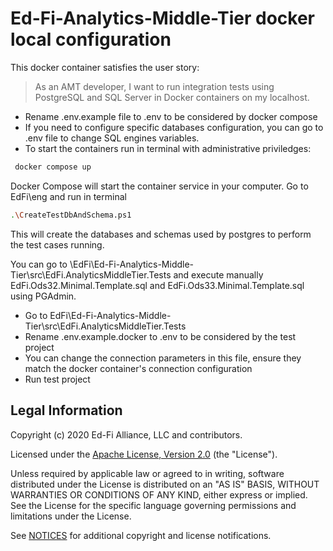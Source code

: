 # Ed-Fi-Analytics-Middle-Tier docker local configuration

This docker container satisfies the user story:
> As an AMT developer, I want to run integration tests using PostgreSQL and SQL
> Server in Docker containers on my localhost.

- Rename .env.example file to .env to be considered by docker compose
- If you need to configure specific databases configuration, you can go to .env
  file to change SQL engines variables.
- To start the containers run in terminal with administrative priviledges:
```bash
 docker compose up
 ```
Docker Compose will start the container service in your computer.
Go to EdFi\eng and run in terminal
```bash
.\CreateTestDbAndSchema.ps1
```
This will create the databases and schemas used by postgres to perform the test
cases running.

You can go to \EdFi\Ed-Fi-Analytics-Middle-Tier\src\EdFi.AnalyticsMiddleTier.Tests
and execute manually EdFi.Ods32.Minimal.Template.sql and EdFi.Ods33.Minimal.Template.sql
using PGAdmin.

- Go to EdFi\Ed-Fi-Analytics-Middle-Tier\src\EdFi.AnalyticsMiddleTier.Tests
- Rename .env.example.docker to .env to be considered by the test project
- You can change the connection parameters in this file, ensure they match the 
  docker container's connection configuration
- Run test project


## Legal Information

Copyright (c) 2020 Ed-Fi Alliance, LLC and contributors.

Licensed under the [Apache License, Version 2.0](LICENSE) (the "License").

Unless required by applicable law or agreed to in writing, software
distributed under the License is distributed on an "AS IS" BASIS,
WITHOUT WARRANTIES OR CONDITIONS OF ANY KIND, either express or implied.
See the License for the specific language governing permissions and
limitations under the License.

See [NOTICES](NOTICES.md) for additional copyright and license notifications.
